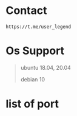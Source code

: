 # Contact
``https://t.me/user_legend``

# Os Support
> ubuntu 18.04, 20.04
> 
> debian 10

# list of port

